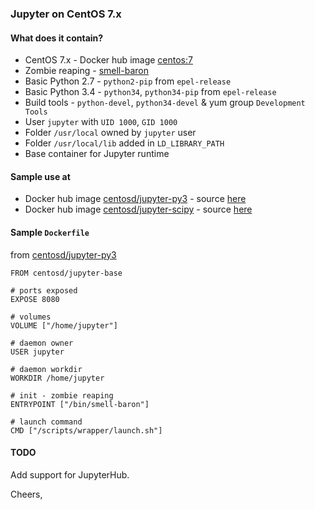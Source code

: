 ###  Jupyter on CentOS 7.x

#### What does it contain?

* CentOS 7.x - Docker hub image [centos:7](https://hub.docker.com/_/centos/)
* Zombie reaping - [smell-baron](https://github.com/ohjames/smell-baron)
* Basic Python 2.7 - `python2-pip` from `epel-release`
* Basic Python 3.4 - `python34`, `python34-pip` from `epel-release`
* Build tools - `python-devel`, `python34-devel` & yum group `Development Tools`
* User `jupyter` with `UID 1000`, `GID 1000`
* Folder `/usr/local` owned by `jupyter` user
* Folder `/usr/local/lib` added in `LD_LIBRARY_PATH`
* Base container for Jupyter runtime

#### Sample use at

- Docker hub image [centosd/jupyter-py3](https://hub.docker.com/r/centosd/jupyter-py3/) - source [here](https://github.com/centosd/centos-jupyter/tree/master/jupyter-py3)
- Docker hub image [centosd/jupyter-scipy](https://hub.docker.com/r/centosd/jupyter-scipy/) - source [here](https://github.com/centosd/centos-jupyter/tree/master/jupyter-scipy)

#### Sample `Dockerfile`

from [centosd/jupyter-py3](https://hub.docker.com/r/centosd/jupyter-py3/)

```
FROM centosd/jupyter-base

# ports exposed
EXPOSE 8080

# volumes
VOLUME ["/home/jupyter"]

# daemon owner
USER jupyter

# daemon workdir
WORKDIR /home/jupyter

# init - zombie reaping
ENTRYPOINT ["/bin/smell-baron"]

# launch command
CMD ["/scripts/wrapper/launch.sh"]
```

#### TODO

Add support for JupyterHub.

Cheers,
